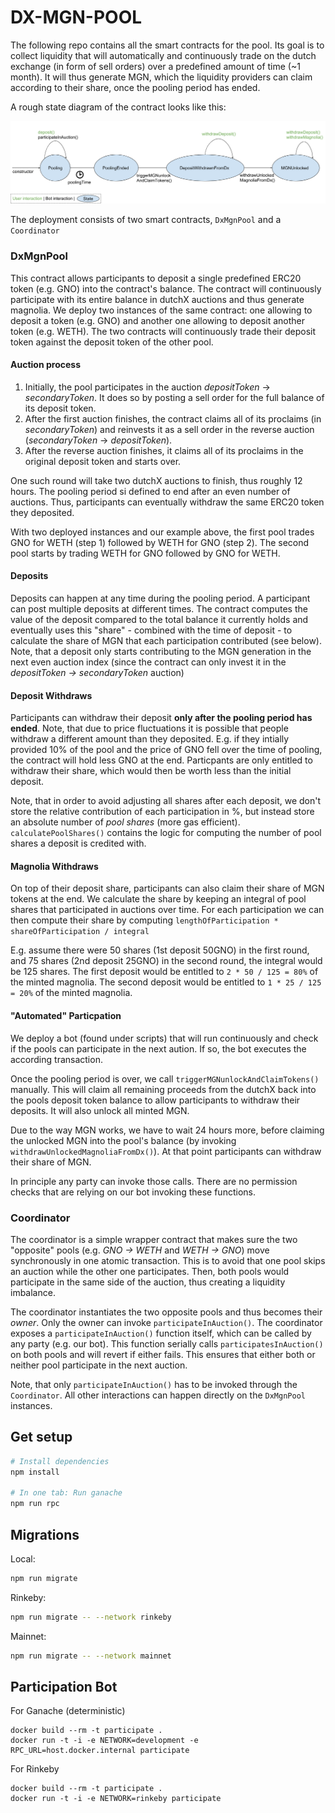 # DX-MGN-POOL

The following repo contains all the smart contracts for the pool. Its goal is to collect liquidity that will automatically and continuously trade on the dutch exchange (in form of sell orders) over a predefined amount of time (~1 month). It will thus generate MGN, which the liquidity providers can claim according to their share, once the pooling period has ended.

A rough state diagram of the contract looks like this:

![dx-mgn-pool state diagram](dx-mgn-pool%20state%20machine.png)

The deployment consists of two smart contracts, `DxMgnPool` and a `Coordinator`

### DxMgnPool

This contract allows participants to deposit a single predefined ERC20 token (e.g. GNO) into the contract's balance. 
The contract will continuously participate with its entire balance in dutchX auctions and thus generate magnolia.
We deploy two instances of the same contract: one allowing to deposit a token (e.g. GNO) and another one allowing to deposit another token (e.g. WETH). 
The two contracts will continuously trade their deposit token against the deposit token of the other pool. 

#### Auction process
1. Initially, the pool participates in the auction *depositToken* -> *secondaryToken*. 
It does so by posting a sell order for the full balance of its deposit token. 
2. After the first auction finishes, the contract claims all of its proclaims (in *secondaryToken*) and reinvests it as a sell order in the reverse auction (*secondaryToken* -> *depositToken*). 
3. After the reverse auction finishes, it claims all of its proclaims in the original deposit token and starts over.

One such round will take two dutchX auctions to finish, thus roughly 12 hours.
The pooling period si defined to end after an even number of auctions. 
Thus, participants can eventually withdraw the same ERC20 token they deposited.

With two deployed instances and our example above, the first pool trades GNO for WETH (step 1) followed by WETH for GNO (step 2).
The second pool starts by trading WETH for GNO followed by GNO for WETH.

#### Deposits
Deposits can happen at any time during the pooling period. 
A participant can post multiple deposits at different times. 
The contract computes the value of the deposit compared to the total balance it currently holds and eventually uses this "share" - combined with the time of deposit - to calculate the share of MGN that each participation contributed (see below).
Note, that a deposit only starts contributing to the MGN generation in the next even auction index (since the contract can only invest it in the *depositToken -> secondaryToken* auction)

#### Deposit Withdraws
Participants can withdraw their deposit **only after the pooling period has ended**.
Note, that due to price fluctuations it is possible that people withdraw a different amount than they deposited. 
E.g. if they intially provided 10% of the pool and the price of GNO fell over the time of pooling, the contract will hold less GNO at the end.
Particpants are only entitled to withdraw their share, which would then be worth less than the initial deposit.

Note, that in order to avoid adjusting all shares after each deposit, we don't store the relative contribution of each participation in %, but instead store an absolute number of *pool shares* (more gas efficient).
`calculatePoolShares()` contains the logic for computing the number of pool shares a deposit is credited with.

#### Magnolia Withdraws
On top of their deposit share, participants can also claim their share of MGN tokens at the end.
We calculate the share by keeping an integral of pool shares that participated in auctions over time.
For each participation we can then compute their share by computing `lengthOfParticipation * shareOfParticipation / integral`

E.g. assume there were 50 shares (1st deposit 50GNO) in the first round, and 75 shares (2nd deposit 25GNO) in the second round, the integral would be 125 shares.
The first deposit would be entitled to `2 * 50 / 125 = 80%` of the minted magnolia.
The second deposit would be entitled to `1 * 25 / 125 = 20%` of the minted magnolia.

#### "Automated" Particpation

We deploy a bot (found under scripts) that will run continuously and check if the pools can participate in the next aution.
If so, the bot executes the according transaction.

Once the pooling period is over, we call `triggerMGNunlockAndClaimTokens()` manually. 
This will claim all remaining proceeds from the dutchX back into the pools deposit token balance to allow participants to withdraw their deposits.
It will also unlock all minted MGN.

Due to the way MGN works, we have to wait 24 hours more, before claiming the unlocked MGN into the pool's balance (by invoking `withdrawUnlockedMagnoliaFromDx()`).
At that point participants can withdraw their share of MGN.

In principle any party can invoke those calls. 
There are no permission checks that are relying on our bot invoking these functions.

### Coordinator

The coordinator is a simple wrapper contract that makes sure the two "opposite" pools (e.g. *GNO -> WETH* and *WETH -> GNO*) move synchronously in one atomic transaction.
This is to avoid that one pool skips an auction while the other one participates.
Then, both pools would participate in the same side of the auction, thus creating a liquidity imbalance.

The coordinator instantiates the two opposite pools and thus becomes their *owner*.
Only the owner can invoke `participateInAuction()`.
The coordinator exposes a `participateInAuction()` function itself, which can be called by any party (e.g. our bot).
This function serially calls `participatesInAuction()` on both pools and will revert if either fails. 
This ensures that either both or neither pool participate in the next auction.

Note, that only `participateInAuction()` has to be invoked through the `Coordinator`.
All other interactions can happen directly on the `DxMgnPool` instances.

## Get setup
```bash
# Install dependencies
npm install

# In one tab: Run ganache
npm run rpc
```

## Migrations
Local:
```bash
npm run migrate
```

Rinkeby:
```bash
npm run migrate -- --network rinkeby
```

Mainnet:
```bash
npm run migrate -- --network mainnet
```

## Participation Bot

For Ganache (deterministic)

```
docker build --rm -t participate .
docker run -t -i -e NETWORK=development -e RPC_URL=host.docker.internal participate
```

For Rinkeby

```
docker build --rm -t participate .
docker run -t -i -e NETWORK=rinkeby participate
```
